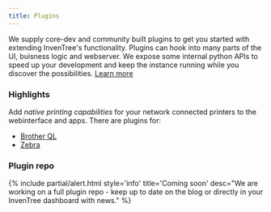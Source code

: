 ```yaml
---
title: Plugins
---
```

We supply core-dev and community built plugins to get you started with extending InvenTree's functionality. Plugins can hook into many parts of the UI, buisness logic and webserver.
We expose some internal python APIs to speed up your development and keep the instance running while you discover the possibilities. [Learn more](https://docs.inventree.org/en/latest/extend/plugins/)

### Highlights

Add *native printing capabilities* for your network connected printers to the webinterface and apps. There are plugins for:
- [Brother QL](https://pypi.org/project/inventree-brother-plugin/)
- [Zebra](https://github.com/SergeoLacruz/inventree-zebra-plugin)

### Plugin repo

{% include partial/alert.html
    style='info'
    title='Coming soon'
    desc="We are working on a full plugin repo - keep up to date on the blog or directly in your InvenTree dashboard with news."
%}

